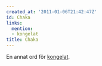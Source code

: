 ```yaml
---
created_at: '2011-01-06T21:42:47Z'
id: Chaka
links:
  mention:
  - kongelat
title: Chaka
---
```


En annat ord för [kongelat].

  [kongelat]: kongelat